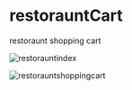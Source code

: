 # restorauntCart
restoraunt shopping cart


![restorauntindex](https://user-images.githubusercontent.com/23277474/40814443-f629a7c8-6548-11e8-9df5-5737917f357a.jpg)

![restorauntshoppingcart](https://user-images.githubusercontent.com/23277474/40814444-f653d1d8-6548-11e8-855e-c6627f8b28c1.jpg)

